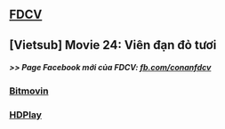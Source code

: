 ## [FDCV](https://admin1509.github.io/fdcvteam.blogspot.com/)
## [Vietsub] Movie 24: Viên đạn đỏ tươi

##### >> Page Facebook mới của FDCV: [fb.com/conanfdcv](https://fb.com/conanfdcv)
### [Bitmovin](https://bitmovin.com/demos/stream-test?format=hls&manifest=https://raw.githubusercontent.com/admin1509/admin1509/main/fdcv.xyz/watch-mv/140/index.m3u8)
### [HDPlay](https://hdplay.se/?HLSP2P=https://raw.githubusercontent.com/admin1509/admin1509/main/fdcv.xyz/watch-mv/140/index.m3u8)
